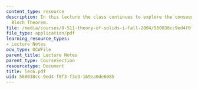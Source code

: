 ```yaml
---
content_type: resource
description: In this lecture the class continues to explore the consequences of the
  Bloch Theorem.
file: /media/courses/8-511-theory-of-solids-i-fall-2004/560038cc9ed4f0f3f3e3169ea0de6085_lec6.pdf
file_type: application/pdf
learning_resource_types:
- Lecture Notes
ocw_type: OCWFile
parent_title: Lecture Notes
parent_type: CourseSection
resourcetype: Document
title: lec6.pdf
uid: 560038cc-9ed4-f0f3-f3e3-169ea0de6085
---
```

